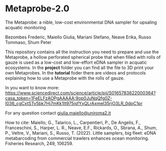 # Metaprobe-2.0
The Metaprobe: a nible, low-cost environmental DNA sampler for upsaling acquatic monitoring 

Bezombes Frederic, Maiello Giulia, Mariani Stefano, Neave Erika, Russo Tommaso, Shum Peter

This repository contains all the instruction you need to prepare and use the Metaprobe, a hollow perforated spherical probe that when filled with rolls of gauze is used as a low-cost and low-effort eDNA sampler in acquatic ecosystems. 
In the **project** folder you can find all the file to 3D print your own Metaprobes. In the **tutorial** foder there are videos and protocols explaining how to use a Metaprobe with the rolls of gauze.

In you want to know more: https://www.sciencedirect.com/science/article/pii/S0165783622000364?casa_token=1FeELFzAOPgAAAAA:9op0JuNqQfg0Z-I036_cgCxtSTv5bk7Hj7mKk1It975jsfYxQLrAxmeI35rjO3LR_0dpC1pr

For any question contact <span style="color: blue;">giulia.maiello@uniroma2.it</span> 

How to cite: Maiello, G., Talarico, L., Carpentieri, P., De Angelis, F., Franceschini, S., Harper, L. R., Neave, E.F., Rickards, O., Sbrana, A., Shum, P., Veltre, V., Mariani, S., Russo, T. (2022). Little samplers, big fleet: eDNA metabarcoding from commercial trawlers enhances ocean monitoring. Fisheries Research, 249, 106259.
